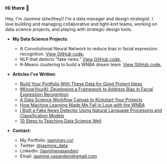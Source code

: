 ### Hi there 👋

Hey, I'm Jasmine (she/they)! I'm a data manager and design strategist. I love building and managing collaborative and tight-knit teams, working on data science projects, and playing with strategic design tools.  

 - **My Data Science Projects**:
   - A Convolutional Neural Network to reduce bias in facial expression recognition. [View GitHub code.](https://github.com/jasminevasandani/know-your-ai)
   - NLP that detects "fake news." [View GitHub code.](https://github.com/jasminevasandani/NLP_Classification_Model_FakeNews)
   - K-Means clustering to build a WNBA dream team. [View GitHub code.](https://github.com/jasminevasandani/WNBA_Teams_Clustering)
   
 - **Articles I've Written**: 
   - [Build Your Portfolio With These Data for Good Project Ideas](https://towardsdatascience.com/build-your-portfolio-with-these-data-for-good-project-ideas-919254357a66)
   - [#KnowYourAI: Developing a Framework to Address Bias in Facial Expression Recognition](http://bit.ly/KnowYourAI)
   - [A Data Science Workflow Canvas to Kickstart Your Projects](https://towardsdatascience.com/a-data-science-workflow-canvas-to-kickstart-your-projects-db62556be4d0)
   - [How Machine Learning Made Me Fall in Love with the WNBA](https://medium.com/p/how-machine-learning-made-me-fall-in-love-with-the-wnba-278f06eee503?source=email-7ee6a045d4f5--writer.postDistributed&sk=e720b1fe967da38b2c7f4b693a34ca96)
   - [I Built a Fake News Detector Using Natural Language Processing and Classification Models](https://towardsdatascience.com/i-built-a-fake-news-detector-using-natural-language-processing-and-classification-models-da180338860e)
   - [10 Steps to Teaching Data Science Well](https://towardsdatascience.com/10-steps-to-teaching-data-science-well-322966188323)
   
  - **Contact**:
    - My Portfolio: [jasminev.co/](https://www.jasminev.co/)
    - Twitter: [@jasmine_data](https://twitter.com/jasmine_data)
    - LinkedIn: [/jasminevasandani](https://www.linkedin.com/in/jasminevasandani/)
    - Email: jasmine.vasandani@gmail.com


